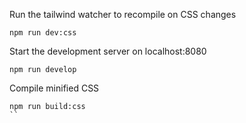 
Run the tailwind watcher to recompile on CSS changes
```
npm run dev:css
```

Start the development server on localhost:8080
```
npm run develop
```

Compile minified CSS
```
npm run build:css
``